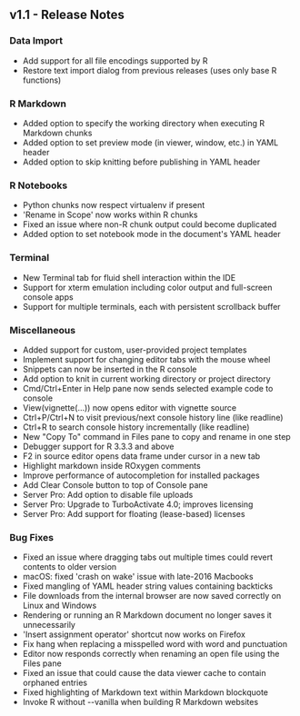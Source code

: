 ## v1.1 - Release Notes

### Data Import

* Add support for all file encodings supported by R
* Restore text import dialog from previous releases (uses only base R functions)

### R Markdown

* Added option to specify the working directory when executing R Markdown chunks
* Added option to set preview mode (in viewer, window, etc.) in YAML header
* Added option to skip knitting before publishing in YAML header

### R Notebooks

* Python chunks now respect virtualenv if present
* 'Rename in Scope' now works within R chunks
* Fixed an issue where non-R chunk output could become duplicated
* Added option to set notebook mode in the document's YAML header

### Terminal

* New Terminal tab for fluid shell interaction within the IDE
* Support for xterm emulation including color output and full-screen console apps
* Support for multiple terminals, each with persistent scrollback buffer

### Miscellaneous

* Added support for custom, user-provided project templates
* Implement support for changing editor tabs with the mouse wheel
* Snippets can now be inserted in the R console
* Add option to knit in current working directory or project directory
* Cmd/Ctrl+Enter in Help pane now sends selected example code to console
* View(vignette(...)) now opens editor with vignette source
* Ctrl+P/Ctrl+N to visit previous/next console history line (like readline)
* Ctrl+R to search console history incrementally (like readline)
* New "Copy To" command in Files pane to copy and rename in one step
* Debugger support for R 3.3.3 and above
* F2 in source editor opens data frame under cursor in a new tab
* Highlight markdown inside ROxygen comments
* Improve performance of autocompletion for installed packages
* Add Clear Console button to top of Console pane
* Server Pro: Add option to disable file uploads
* Server Pro: Upgrade to TurboActivate 4.0; improves licensing
* Server Pro: Add support for floating (lease-based) licenses

### Bug Fixes

* Fixed an issue where dragging tabs out multiple times could revert contents to older version
* macOS: fixed 'crash on wake' issue with late-2016 Macbooks
* Fixed mangling of YAML header string values containing backticks 
* File downloads from the internal browser are now saved correctly on Linux and Windows
* Rendering or running an R Markdown document no longer saves it unnecessarily
* 'Insert assignment operator' shortcut now works on Firefox
* Fix hang when replacing a misspelled word with word and punctuation
* Editor now responds correctly when renaming an open file using the Files pane
* Fixed an issue that could cause the data viewer cache to contain orphaned entries
* Fixed highlighting of Markdown text within Markdown blockquote
* Invoke R without --vanilla when building R Markdown websites

